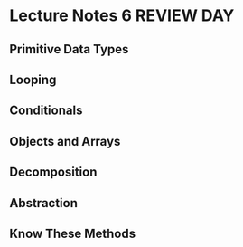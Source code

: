 # Lecture Notes 6 REVIEW DAY

## Primitive Data Types

## Looping

## Conditionals

## Objects and Arrays

## Decomposition

## Abstraction

## Know These Methods
